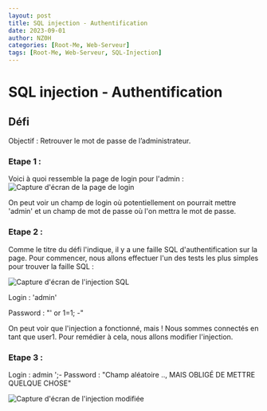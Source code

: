 ```yaml
---
layout: post
title: SQL injection - Authentification
date: 2023-09-01
author: NZ0H
categories: [Root-Me, Web-Serveur]
tags: [Root-Me, Web-Serveur, SQL-Injection]
---
```


# SQL injection - Authentification
## Défi
Objectif : Retrouver le mot de passe de l’administrateur.
### Etape 1 : 

Voici à quoi ressemble la page de login pour l'admin :
![Capture d'écran de la page de login](/assets/Images/ROOT-ME/Web-Serveur/SQL-Injection-Authentification/c1.png)

On peut voir un champ de login où potentiellement on pourrait mettre 'admin' et un champ de mot de passe où l'on mettra le mot de passe.

### Etape 2 : 

Comme le titre du défi l'indique, il y a une faille SQL d'authentification sur la page. Pour commencer, nous allons effectuer l'un des tests les plus simples pour trouver la faille SQL :

![Capture d'écran de l'injection SQL](/assets/Images/ROOT-ME/Web-Serveur/SQL-Injection-Authentification/c2.png)


Login : 'admin'

Password : "' or 1=1; -"

On peut voir que l'injection a fonctionné, mais ! Nous sommes connectés en tant que user1. Pour remédier à cela, nous allons modifier l'injection.

### Etape 3 : 

Login : admin ';-
Password : "Champ aléatoire ..,  MAIS OBLIGÉ DE METTRE QUELQUE CHOSE"

![Capture d'écran de l'injection modifiée](/assets/Images/ROOT-ME/Web-Serveur/SQL-Injection-Authentification/c3.png)
